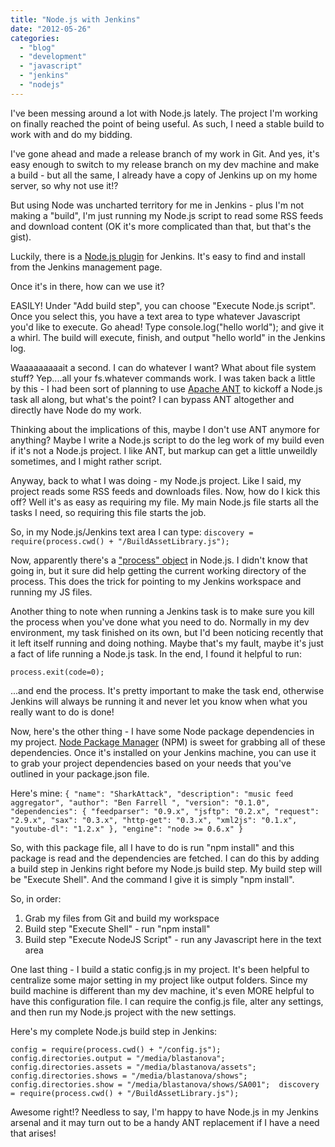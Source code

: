 ```yaml
---
title: "Node.js with Jenkins"
date: "2012-05-26"
categories:
  - "blog"
  - "development"
  - "javascript"
  - "jenkins"
  - "nodejs"
---
```


I've been messing around a lot with Node.js lately. The project I'm working on finally reached the point of being useful. As such, I need a stable build to work with and do my bidding.

I've gone ahead and made a release branch of my work in Git. And yes, it's easy enough to switch to my release branch on my dev machine and make a build - but all the same, I already have a copy of Jenkins up on my home server, so why not use it!?

But using Node was uncharted territory for me in Jenkins - plus I'm not making a "build", I'm just running my Node.js script to read some RSS feeds and download content (OK it's more complicated than that, but that's the gist).

Luckily, there is a [Node.js plugin](https://wiki.jenkins-ci.org/display/JENKINS/NodeJS+Plugin) for Jenkins. It's easy to find and install from the Jenkins management page.

Once it's in there, how can we use it?

EASILY! Under "Add build step", you can choose "Execute Node.js script". Once you select this, you have a text area to type whatever Javascript you'd like to execute. Go ahead! Type console.log("hello world"); and give it a whirl. The build will execute, finish, and output "hello world" in the Jenkins log.

Waaaaaaaaait a second. I can do whatever I want? What about file system stuff? Yep....all your fs.whatever commands work. I was taken back a little by this - I had been sort of planning to use [Apache ANT](http://ant.apache.org/) to kickoff a Node.js task all along, but what's the point? I can bypass ANT altogether and directly have Node do my work.

Thinking about the implications of this, maybe I don't use ANT anymore for anything? Maybe I write a Node.js script to do the leg work of my build even if it's not a Node.js project. I like ANT, but markup can get a little unweildly sometimes, and I might rather script.

Anyway, back to what I was doing - my Node.js project. Like I said, my project reads some RSS feeds and downloads files. Now, how do I kick this off? Well it's as easy as requiring my file. My main Node.js file starts all the tasks I need, so requiring this file starts the job.

So, in my Node.js/Jenkins text area I can type: `discovery = require(process.cwd() + "/BuildAssetLibrary.js");`

Now, apparently there's a ["process" object](http://nodejs.org/api/process.html) in Node.js. I didn't know that going in, but it sure did help getting the current working directory of the process. This does the trick for pointing to my Jenkins workspace and running my JS files.

Another thing to note when running a Jenkins task is to make sure you kill the process when you've done what you need to do. Normally in my dev environment, my task finished on its own, but I'd been noticing recently that it left itself running and doing nothing. Maybe that's my fault, maybe it's just a fact of life running a Node.js task. In the end, I found it helpful to run:

`process.exit(code=0);`

...and end the process. It's pretty important to make the task end, otherwise Jenkins will always be running it and never let you know when what you really want to do is done!

Now, here's the other thing - I have some Node package dependencies in my project. [Node Package Manager](http://npmjs.org/) (NPM) is sweet for grabbing all of these dependencies. Once it's installed on your Jenkins machine, you can use it to grab your project dependencies based on your needs that you've outlined in your package.json file.

Here's mine: `{ "name": "SharkAttack", "description": "music feed aggregator", "author": "Ben Farrell ", "version": "0.1.0", "dependencies": { "feedparser": "0.9.x", "jsftp": "0.2.x", "request": "2.9.x", "sax": "0.3.x", "http-get": "0.3.x", "xml2js": "0.1.x", "youtube-dl": "1.2.x" }, "engine": "node >= 0.6.x" }`

So, with this package file, all I have to do is run "npm install" and this package is read and the dependencies are fetched. I can do this by adding a build step in Jenkins right before my Node.js build step. My build step will be "Execute Shell". And the command I give it is simply "npm install".

So, in order:

1. Grab my files from Git and build my workspace
2. Build step "Execute Shell" - run "npm install"
3. Build step "Execute NodeJS Script" - run any Javascript here in the text area

One last thing - I build a static config.js in my project. It's been helpful to centralize some major setting in my project like output folders. Since my build machine is different than my dev machine, it's even MORE helpful to have this configuration file. I can require the config.js file, alter any settings, and then run my Node.js project with the new settings.

Here's my complete Node.js build step in Jenkins:

`config = require(process.cwd() + "/config.js"); config.directories.output = "/media/blastanova"; config.directories.assets = "/media/blastanova/assets"; config.directories.shows = "/media/blastanova/shows"; config.directories.show = "/media/blastanova/shows/SA001";  discovery = require(process.cwd() + "/BuildAssetLibrary.js");`

Awesome right!? Needless to say, I'm happy to have Node.js in my Jenkins arsenal and it may turn out to be a handy ANT replacement if I have a need that arises!
